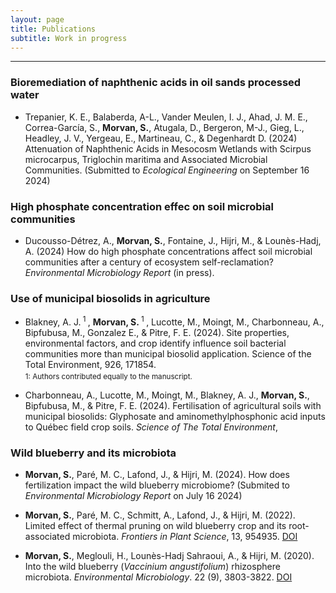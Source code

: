 ```yaml
---
layout: page
title: Publications
subtitle: Work in progress
---
```


***

### Bioremediation of naphthenic acids in oil sands processed water 

* Trepanier, K. E., Balaberda, A-L., Vander Meulen, I. J., Ahad, J. M. E., Correa-García, S., <b>Morvan, S.</b>, Atugala, D., Bergeron, M-J., Gieg, L., Headley, J. V., Yergeau, E., Martineau, C., & Degenhardt D. (2024) Attenuation of Naphthenic Acids in Mesocosm Wetlands with Scirpus microcarpus, Triglochin maritima and Associated Microbial Communities. (Submitted to _Ecological Engineering_ on September 16 2024)

### High phosphate concentration effec on soil microbial communities

* Ducousso-Détrez, A., <b>Morvan, S.</b>, Fontaine, J., Hijri, M., & Lounès-Hadj, A. (2024) How do high phosphate concentrations affect soil microbial communities after a century of ecosystem self-reclamation? _Environmental Microbiology Report_ (in press).

### Use of municipal biosolids in agriculture

* Blakney, A. J.<sup> 1 </sup>, <b>Morvan, S.</b><sup> 1 </sup>, Lucotte, M., Moingt, M., Charbonneau, A., Bipfubusa, M., Gonzalez E., & Pitre, F. E. (2024). Site properties, environmental factors, and crop identify influence soil bacterial communities more than municipal biosolid application. Science of the Total Environment, 926, 171854.
<sub> <br>1: Authors contributed equally to the manuscript.</sub>

* Charbonneau, A., Lucotte, M., Moingt, M., Blakney, A. J., <b>Morvan, S.</b>, Bipfubusa, M., & Pitre, F. E. (2024). Fertilisation of agricultural soils with municipal biosolids: Glyphosate and aminomethylphosphonic acid inputs to Québec field crop soils. _Science of The Total Environment_, 

### Wild blueberry and its microbiota

* <b>Morvan, S.</b>, Paré, M. C., Lafond, J., & Hijri, M. (2024). How does fertilization impact the wild blueberry microbiome? (Submited to _Environmental Microbiology Report_ on July 16  2024)

* <b>Morvan, S.</b>, Paré, M. C., Schmitt, A., Lafond, J., & Hijri, M. (2022). Limited effect of thermal pruning on wild blueberry crop and its root-associated microbiota.  _Frontiers in Plant Science_, 13, 954935. [DOI](https://doi.org/10.3389/fpls.2022.954935)

* <b>Morvan, S.</b>, Meglouli, H., Lounès-Hadj Sahraoui, A., & Hijri, M. (2020). Into the wild blueberry (_Vaccinium angustifolium_) rhizosphere microbiota. _Environmental Microbiology_. 22 (9), 3803-3822. [DOI](https://sfamjournals.onlinelibrary.wiley.com/doi/full/10.1111/1462-2920.15151) 


